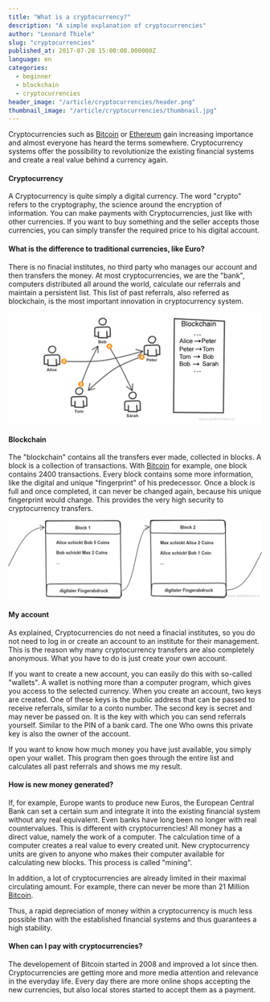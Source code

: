 ```yaml
---
title: "What is a cryptocurrency?"
description: "A simple explanation of cryptocurrencies"
author: "Leonard Thiele"
slug: "cryptocurrencies"
published_at: 2017-07-20 15:00:00.000000Z
language: en
categories:
  - beginner
  - blockchain
  - cryptocurrencies
header_image: "/article/cryptocurrencies/header.png"
thumbnail_image: "/article/cryptocurrencies/thumbnail.jpg"
---
```

Cryptocurrencies such as [Bitcoin](/en/article/bitcoin) or [Ethereum](/en/article/ethereum) gain increasing importance and almost everyone has heard the terms somewhere. Cryptocurrency systems offer the possibility to revolutionize the existing financial systems and create a real value behind a currency again.

#### Cryptocurrency

A Cryptocurrency is quite simply a digital currency. The word "crypto" refers to the cryptography, the science around the encryption of information. You can make payments with Cryptocurrencies, just like with other currencies. If you want to buy something and the seller accepts those currencies, you can simply transfer the required price to his digital account.

#### What is the difference to traditional currencies, like Euro?

There is no finacial institutes, no third party who manages our account and then transfers the money. At most cryptocurrencies, we are the "bank", computers distributed all around the world, calculate our referrals and maintain a persistent list. This list of past referrals, also referred as blockchain, is the most important innovation in cryptocurrency system.

![Bitcoin transactions](/article/cryptocurrencies/bitcoin-transactions.png)

#### Blockchain

The "blockchain" contains all the transfers ever made, collected in blocks. A block is a collection of transactions. With [Bitcoin](/en/article/bitcoin) for example, one block contains 2400 transactions. Every block contains some more information, like the digital and unique "fingerprint" of his predecessor. Once a block is full and once completed, it can never be changed again, because his unique fingerprint would change. This provides the very high security to cryptocurrency transfers.


![Blockchain easy](/article/cryptocurrencies/cryptocurrencies_block.png)

#### My account

As explained, Cryptocurrencies do not need a finacial institutes, so you do not need to log in or create an account to an institute for their management. This is the reason why many cryptocurrency transfers are also completely anonymous. What you have to do is just create your own account.

If you want to create a new account, you can easily do this with so-called "wallets". A wallet is nothing more than a computer program, which gives you access to the selected currency. When you create an account, two keys are created. One of these keys is the public address that can be passed to receive referrals, similar to a conto number. The second key is secret and may never be passed on. It is the key with which you can send referrals yourself. Similar to the PIN of a bank card. The one Who owns this private key is also the owner of the account.

If you want to know how much money you have just available, you simply open your wallet. This program then goes through the entire list and calculates all past referrals and shows me my result.


#### How is new money generated?

If, for example, Europe wants to produce new Euros, the European Central Bank can set a certain sum and integrate it into the existing financial system without any real equivalent. Even banks have long been no longer with real countervalues. This is different with cryptocurrencies! All money has a direct value, namely the work of a computer. The calculation time of a computer creates a real value to every created unit. New cryptocurrency units are given to anyone who makes their computer available for calculating new blocks. This process is called "mining".

In addition, a lot of cryptocurrencies are already limited in their maximal circulating amount. For example, there can never be more than 21 Million [Bitcoin](/en/article/bitcoin).

Thus, a rapid depreciation of money within a cryptocurrency is much less possible than with the established financial systems and thus guarantees a high stability.


#### When can I pay with cryptocurrencies?

The developement of Bitcoin started in 2008 and improved a lot since then. Cryptocurrencies are getting more and more media attention and relevance in the everyday life. Every day there are more online shops accepting the new currencies, but also local stores started to accept them as a payment.